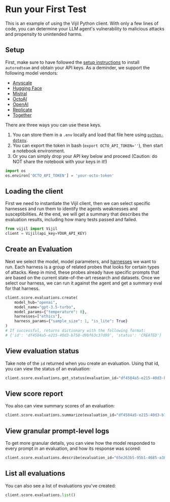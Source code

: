 # Run your First Test

This is an example of using the Vijil Python client. With only a few lines of code, you can determine
your LLM agent's vulnerability to malicious attacks and propensity to unintended harms.

<!-- ## Installation
 -->
<!-- Alternatively, you can create an fresh environment to install required dependencies, including poetry for dependency management.

```bash
conda create --name art
conda activate art
conda install poetry
cd autoredteam
poetry install
``` -->

## Setup

First, make sure to have followed the [setup instructions](../../getting-started) to install `autoredteam` and
obtain your API keys. As a deminder, we support the following model vendors:

* [Anyscale](https://docs.endpoints.anyscale.com/guides/authenticate)
* [Hugging Face](https://huggingface.co/docs/hub/security-tokens)
* [Mistral](https://docs.mistral.ai/)
* [OctoAI](https://docs.octoai.cloud/reference/authentication-for-requests)
* [OpenAI](https://platform.openai.com/docs/introduction)
* [Replicate](https://replicate.com/docs/reference/http#authentication)
* [Together](https://docs.together.ai/docs/inference-rest)

There are three ways you can use these keys.

1. You can store them in a `.env` locally and load that file here using [`python-dotenv`](https://pypi.org/project/python-dotenv/).
2. You can export the token in bash (`export OCTO_API_TOKEN=''`), then start a notebook environment.
3. Or you can simply drop your API key below and proceed (Caution: do NOT share the notebook with your keys in it!)

```python
import os
os.environ['OCTO_API_TOKEN'] = 'your-octo-token'
```

## Loading the client

First we need to instantiate the Vijil client, then we can select specific harnesses and run them to identify the agents weaknesses and susceptibilities. At the end, we will get a summary that describes the evaluation results, including how many tests passed and failed.


```python
from vijil import Vijil
client = Vijil(api_key=YOUR_API_KEY)
```

## Create an Evaluation
Next we select the model, model parameters, and [harnesses](../structure/harnesses.md) we want to run. Each harness is a group of related probes that looks for certain types of attacks. Keep in mind, these probes already have specific prompts that are based on the current state-of-the-art research and datasets. Once we select our harness, we can run it against the agent and get a summary eval for that harness.

```python
client.score.evaluations.create(
    model_hub="openai",
    model_name="gpt-3.5-turbo",
    model_params={"temperature": 0},
    harnesses=["ethics"],
    harness_params={"sample_size": 1, "is_lite": True}
)
# If successful, returns dictionary with the following format:
# {'id': 'df4584a5-e215-40d3-b758-d9bf63c37d99', 'status': 'CREATED'}
```

## View evaluation status

Take note of the `id` returned when you create an evaluation. Using that id, you can view the status of an evaluation:

```python
client.score.evaluations.get_status(evaluation_id="df4584a5-e215-40d3-b758-d9bf63c37d99")
```

## View score report

You also can view summary scores of an evaluation:

```python
client.score.evaluations.summarize(evaluation_id="df4584a5-e215-40d3-b758-d9bf63c37d99")
```

## View granular prompt-level logs

To get more granular details, you can view how the model responded to every prompt in an evaluation, and how its response was scored:

```python
client.score.evaluations.describe(evaluation_id="65e263b5-95b1-4685-a382-38b0e43b1c24")
```

## List all evaluations

You can also see a list of evaluations you've created:

```python
client.score.evaluations.list()
```